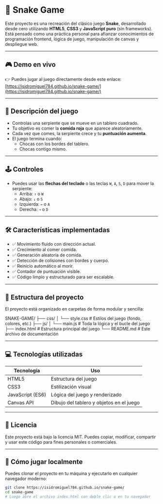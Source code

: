 # 🐍 Snake Game

Este proyecto es una recreación del clásico juego **Snake**, desarrollado desde cero utilizando **HTML5**, **CSS3** y **JavaScript puro** (sin frameworks).  
Está pensado como una práctica personal para afianzar conocimientos de programación frontend, lógica de juego, manipulación de canvas y despliegue web.

---

## 🎮 Demo en vivo

👉 Puedes jugar al juego directamente desde este enlace:  
[https://isidromiguel784.github.io/snake-game/](https://isidromiguel784.github.io/snake-game/)  

---

## 🧠 Descripción del juego

- Controlas una serpiente que se mueve en un tablero cuadrado.
- Tu objetivo es comer la **comida roja** que aparece aleatoriamente.
- Cada vez que comes, la serpiente crece y tu **puntuación aumenta**.
- El juego termina cuando:
  - Chocas con los bordes del tablero.
  - Chocas contigo mismo.

---

## 🕹️ Controles

- Puedes usar las **flechas del teclado** o las teclas `W`, `A`, `S`, `D` para mover la serpiente:
  - Arriba: `↑` o `W`
  - Abajo: `↓` o `S`
  - Izquierda: `←` o `A`
  - Derecha: `→` o `D`

---

## 🛠️ Características implementadas

- ✅ Movimiento fluido con dirección actual.
- ✅ Crecimiento al comer comida.
- ✅ Generación aleatoria de comida.
- ✅ Detección de colisiones con bordes y cuerpo.
- ✅ Reinicio automático al morir.
- ✅ Contador de puntuación visible.
- ✅ Código limpio y estructurado para ser escalable.

---

## 📁 Estructura del proyecto

El proyecto está organizado en carpetas de forma modular y sencilla:

SNAKE-GAME/
├── css/
│ └── style.css # Estilos del juego (fondo, colores, etc.)
├── js/
│ └── main.js # Toda la lógica y el bucle del juego
├── index.html # Estructura principal del juego
└── README.md # Este archivo de documentación


---

## 💻 Tecnologías utilizadas

| Tecnología | Uso |
|------------|-----|
| HTML5 | Estructura del juego |
| CSS3 | Estilización visual |
| JavaScript (ES6) | Lógica del juego y renderizado |
| Canvas API | Dibujo del tablero y objetos en el juego |

---

## 📝 Licencia

Este proyecto está bajo la licencia MIT.
Puedes copiar, modificar, compartir y usar este código para fines personales o comerciales.

---

## 🚀 Cómo jugar localmente

Puedes clonar el proyecto en tu máquina y ejecutarlo en cualquier navegador moderno:

```bash
git clone https://isidromiguel784.github.io/snake-game/
cd snake-game
# Luego abre el archivo index.html con doble clic o en tu navegador
